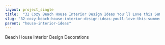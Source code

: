 ```yaml
---
layout: project_single
title:  "32 Cozy Beach House Interior Design Ideas You'll Love this Summer"
slug: "32-cozy-beach-house-interior-design-ideas-youll-love-this-summer"
parent: "house-interior-ideas"
---
```

Beach House Interior Design Decorations